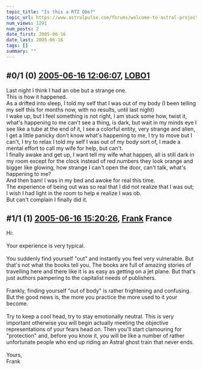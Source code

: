 ```yaml
---
topic_title: "Is this a RTZ Obe?"
topic_url: https://www.astralpulse.com/forums/welcome-to-astral-projection-experiences!/is-this-a-rtz-obe
num_views: 1291
num_posts: 2
date_first: 2005-06-16
date_last: 2005-06-16
tags: []
summary: ""
---
```


## \#0/1 (0) [2005-06-16 12:06:07](https://www.astralpulse.com/forums/index.php?msg=166848), [LOBO1](https://www.astralpulse.com/forums/profile/?u=7723)  ##
<section>
Last night I think I had an obe but a strange one.
<br>
This is how it happened.
<br>
As a drifted into sleep, I told my self that I was out of my body (I been telling my self this for months now, with no results, until last night)
<br>
I wake up, but I feel something is not right, I am stuck some how, twist it, what's happening to me can't see a thing, is dark, but wait in my minds eye I see like a tube at the end of it, I see a colorful entity, very strange and alien, I get a little panicky don't know what's happening to me, I try to move but I can't, I try to relax I told my self I was out of my body sort of, I made a mental effort to call my wife for help, but can't.
<br>
I finally awake and get up, I want tell my wife what happen, all is still dark in my room except for the clock instead of red numbers they look orange and bigger like glowing, how strange I can't open the door, can't talk, what's happening to me?
<br>
And then bam! I was in my bed and awoke for real this time.
<br>
The experience of being out was so real that I did not realize that I was out; I wish I had light in the room to help e realize I was ob.
<br>
But can't complain I finally did it.
</section>

## \#1/1 (1) [2005-06-16 15:20:26](https://www.astralpulse.com/forums/index.php?msg=166858), [Frank](https://www.astralpulse.com/forums/profile/?u=359) France ##
<section>
Hi:
<br>
<br>
Your experience is very typical.
<br>
<br>
You suddenly find yourself "out" and instantly you feel very vulnerable. But that's not what the books tell you. The books are full of amazing stories of travelling here and there like it is as easy as getting on a jet plane. But that's just authors pampering to the capitalist needs of publishers.
<br>
<br>
Frankly, finding yourself "out of body" is rather frightening and confusing. But the good news is, the more you practice the more used to it your become.
<br>
<br>
Try to keep a cool head, try to stay emotionally neutral. This is very important otherwise you will begin actually meeting the objective representations of your fears head on. Then you'll start clamouring for "protection" and, before you know it, you will be like a number of rather unfortunate people who end up riding an Astral ghost train that never ends.
<br>
<br>
Yours,
<br>
Frank
</section>